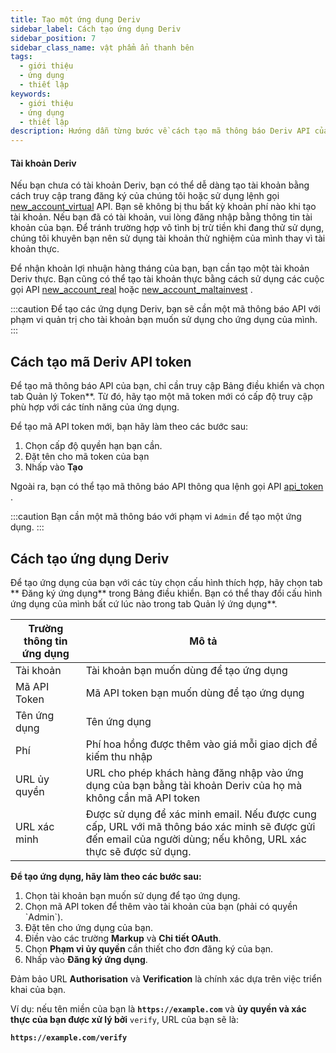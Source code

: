 ```yaml
---
title: Tạo một ứng dụng Deriv
sidebar_label: Cách tạo ứng dụng Deriv
sidebar_position: 7
sidebar_class_name: vật phẩm ẩn thanh bên
tags:
  - giới thiệu
  - ứng dụng
  - thiết lập
keywords:
  - giới thiệu
  - ứng dụng
  - thiết lập
description: Hướng dẫn từng bước về cách tạo mã thông báo Deriv API của bạn và xây dựng ứng dụng giao dịch của bạn với sự trợ giúp của API giao dịch của chúng tôi. Tìm hiểu thêm.
---
```


#### Tài khoản Deriv

Nếu bạn chưa có tài khoản Deriv, bạn có thể dễ dàng tạo tài khoản bằng cách truy cập trang đăng ký của chúng tôi hoặc sử dụng lệnh gọi <a href="api-explorer#new_account_virtual" target="_blank" rel="noopener noreferrer">new_account_virtual</a> API. Bạn sẽ không bị thu bất kỳ khoản phí nào khi tạo tài khoản. Nếu bạn đã có tài khoản, vui lòng đăng nhập bằng thông tin tài khoản của bạn. Để tránh trường hợp vô tình bị trừ tiền khi đang thử sử dụng, chúng tôi khuyên bạn nên sử dụng tài khoản thử nghiệm của mình thay vì tài khoản thực.

Để nhận khoản lợi nhuận hàng tháng của bạn, bạn cần tạo một tài khoản Deriv thực. Bạn cũng có thể tạo tài khoản thực bằng cách sử dụng các cuộc gọi API <a href="api-explorer#new_account_real" target="_blank" rel="noopener noreferrer">new_account_real</a> hoặc <a href="api-explorer#new_account_maltainvest" target="_blank" rel="noopener noreferrer">new_account_maltainvest</a> .

:::caution
Để tạo các ứng dụng Deriv, bạn sẽ cần một mã thông báo API với phạm vi quản trị cho tài khoản bạn muốn sử dụng cho ứng dụng của mình.
:::

## Cách tạo mã Deriv API token

Để tạo mã thông báo API của bạn, chỉ cần truy cập Bảng điều khiển và chọn tab Quản lý Token\*\*. Từ đó, hãy tạo một mã token mới có cấp độ truy cập phù hợp với các tính năng của ứng dụng.

Để tạo mã API token mới, bạn hãy làm theo các bước sau:

1. Chọn cấp độ quyền hạn bạn cần.
2. Đặt tên cho mã token của bạn
3. Nhấp vào **Tạo**

Ngoài ra, bạn có thể tạo mã thông báo API thông qua lệnh gọi API <a href="api-explorer#api_token" target="_blank" rel="noopener noreferrer">api_token</a> .

:::caution
Bạn cần một mã thông báo với phạm vi `Admin` để tạo một ứng dụng.
:::

## Cách tạo ứng dụng Deriv

Để tạo ứng dụng của bạn với các tùy chọn cấu hình thích hợp, hãy chọn tab \*\* Đăng ký ứng dụng\*\* trong Bảng điều khiển. Bạn có thể thay đổi cấu hình ứng dụng của mình bất cứ lúc nào trong tab Quản lý ứng dụng\*\*.

| Trường thông tin ứng dụng | Mô tả                                                                                                                                                                                           |
| ------------------------- | ----------------------------------------------------------------------------------------------------------------------------------------------------------------------------------------------- |
| Tài khoản                 | Tài khoản bạn muốn dùng để tạo ứng dụng                                                                                                                                                         |
| Mã API Token             | Mã API token bạn muốn dùng để tạo ứng dụng                                                                                                                                                      |
| Tên ứng dụng              | Tên ứng dụng                                                                                                                                                                                    |
| Phí                       | Phí hoa hồng được thêm vào giá mỗi giao dịch để kiếm thu nhập                                                                                                                                   |
| URL ủy quyền              | URL cho phép khách hàng đăng nhập vào ứng dụng của bạn bằng tài khoản Deriv của họ mà không cần mã API token                                                                                    |
| URL xác minh              | Được sử dụng để xác minh email. Nếu được cung cấp, URL với mã thông báo xác minh sẽ được gửi đến email của người dùng; nếu không, URL xác thực sẽ được sử dụng. |

**Để tạo ứng dụng, hãy làm theo các bước sau:**

1. Chọn tài khoản bạn muốn sử dụng để tạo ứng dụng.
2. Chọn mã API token để thêm vào tài khoản của bạn (phải có quyền \`Admin\`).
3. Đặt tên cho ứng dụng của bạn.
4. Điền vào các trường **Markup** và **Chi tiết OAuth**.
5. Chọn **Phạm vi ủy quyền** cần thiết cho đơn đăng ký của bạn.
6. Nhấp vào **Đăng ký ứng dụng**.

Đảm bảo URL **Authorisation** và **Verification** là chính xác dựa trên việc triển khai của bạn.

Ví dụ: nếu tên miền của bạn là **`https://example.com`** và **ủy quyền và xác thực của bạn được xử lý bởi** `verify`, URL của bạn sẽ là:

**`https://example.com/verify`**
